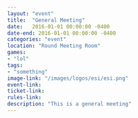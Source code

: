 ```yaml
---
layout: "event"
title:  "General Meeting"
date:   2016-01-01 00:00:00 -0400
date-end: 2016-01-01 00:00:00 -0400
categories: "event"
location: "Round Meeting Room"
games:
- "lol"
tags:
- "something"
image-link: "/images/logos/esi/esi.png"
event-link:
ticket-link:
rules-link: 
description: "This is a general meeting"
---
```

